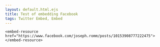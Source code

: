 ```yaml
---
layout: default.html.ejs
title: Test of embedding Facebook
tags: Twitter Embed, Embed
---
```


```
<embed-resource href="https://www.facebook.com/joseph.romm/posts/10153908777222475"></embed-resource>
```

<embed-resource href="https://www.facebook.com/joseph.romm/posts/10153908777222475"></embed-resource>
